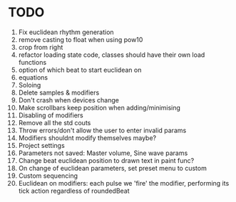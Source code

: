 #  TODO

1) Fix euclidean rhythm generation
2) remove casting to float when using pow10
3) crop from right
4) refactor loading state code, classes should have their own load functions
5) option of which beat to start euclidean on
6) equations
7) Soloing
8) Delete samples & modifiers
9) Don't crash when devices change
10) Make scrollbars keep position when adding/minimising 
11) Disabling of modifiers
12) Remove all the std couts
13) Throw errors/don't allow the user to enter invalid params
14) Modifiers shouldnt modify themselves maybe?
15) Project settings
16) Parameters not saved: Master volume, Sine wave params
17) Change beat euclidean position to drawn text in paint func?
18) On change of euclidean parameters, set preset menu to custom
19) Custom sequencing
20) Euclidean on modifiers: each pulse we 'fire' the modifier, performing its tick action regardless of roundedBeat
